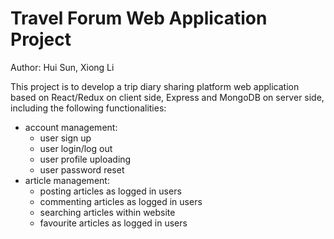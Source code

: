 # Travel Forum Web Application Project

Author: Hui Sun, Xiong Li

This project is to develop a trip diary sharing platform web application based on React/Redux on client side, Express and MongoDB on server side, including the following functionalities:
- account management: 
  - user sign up
  - user login/log out
  - user profile uploading
  - user password reset
- article management:
  - posting articles as logged in users
  - commenting articles as logged in users
  - searching articles within website
  - favourite articles as logged in users
